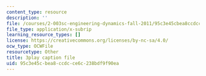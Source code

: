 ```yaml
---
content_type: resource
description: ''
file: /courses/2-003sc-engineering-dynamics-fall-2011/95c3e45cbea8ccdcce6c238bdf9f90ea_tm51lwadMOc.srt
file_type: application/x-subrip
learning_resource_types: []
license: https://creativecommons.org/licenses/by-nc-sa/4.0/
ocw_type: OCWFile
resourcetype: Other
title: 3play caption file
uid: 95c3e45c-bea8-ccdc-ce6c-238bdf9f90ea
---
```

